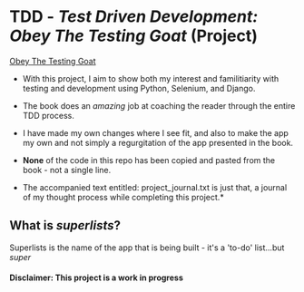 # TDD - *Test Driven Development: Obey The Testing Goat* (Project)
[Obey The Testing Goat](https://www.obeythetestinggoat.com/)

- With this project, I aim to show both my interest and familitiarity with testing and development using Python, Selenium, and Django.

- The book does an *amazing* job at coaching the reader through the entire TDD process.  

- I have made my own changes where I see fit, and also to make the app my own and not simply a regurgitation of the app presented in the book.

- **None** of the code in this repo has been copied and pasted from the book - not a single line.

- The accompanied text entitled: project_journal.txt is just that, a journal of my thought process while completing this project.*

## What is *superlists*?
Superlists is the name of the app that is being built - it's a 'to-do' list...but *super*

#### Disclaimer: This project is a work in progress

